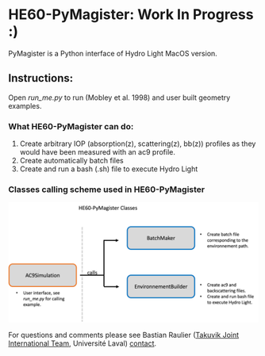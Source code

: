 # HE60-PyMagister: Work In Progress :)

PyMagister is a Python interface of Hydro Light MacOS version. 

## Instructions:

Open _run_me.py_ to run (Mobley et al. 1998) and user built geometry examples.

### What HE60-PyMagister can do:
1. Create arbitrary IOP (absorption(z), scattering(z), bb(z)) profiles as they would have been measured with an ac9 profile.
2. Create automatically batch files
3. Create and run a bash (.sh) file to execute Hydro Light

### Classes calling scheme used in HE60-PyMagister
![image info](./ressources/pymagister_scheme.png)

For questions and comments please see Bastian Raulier ([Takuvik Joint International Team](URL "http://www.takuvik.ulaval.ca/"), Université Laval) [contact](mailto:bastian.raulier.1@ulaval.ca). 

